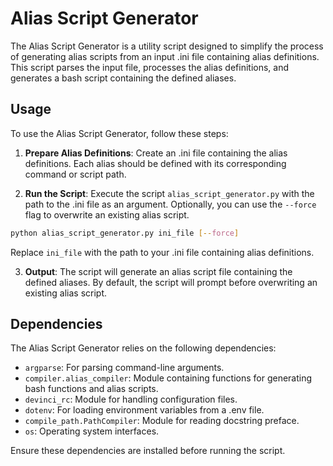 # Alias Script Generator

The Alias Script Generator is a utility script designed to simplify the process of generating alias scripts from an input .ini file containing alias definitions. This script parses the input file, processes the alias definitions, and generates a bash script containing the defined aliases.

## Usage

To use the Alias Script Generator, follow these steps:

1. **Prepare Alias Definitions**: Create an .ini file containing the alias definitions. Each alias should be defined with its corresponding command or script path.

2. **Run the Script**: Execute the script `alias_script_generator.py` with the path to the .ini file as an argument. Optionally, you can use the `--force` flag to overwrite an existing alias script.

```bash
python alias_script_generator.py ini_file [--force]
```

Replace `ini_file` with the path to your .ini file containing alias definitions.

3. **Output**: The script will generate an alias script file containing the defined aliases. By default, the script will prompt before overwriting an existing alias script.

## Dependencies

The Alias Script Generator relies on the following dependencies:

- `argparse`: For parsing command-line arguments.
- `compiler.alias_compiler`: Module containing functions for generating bash functions and alias scripts.
- `devinci_rc`: Module for handling configuration files.
- `dotenv`: For loading environment variables from a .env file.
- `compile_path.PathCompiler`: Module for reading docstring preface.
- `os`: Operating system interfaces.

Ensure these dependencies are installed before running the script.
